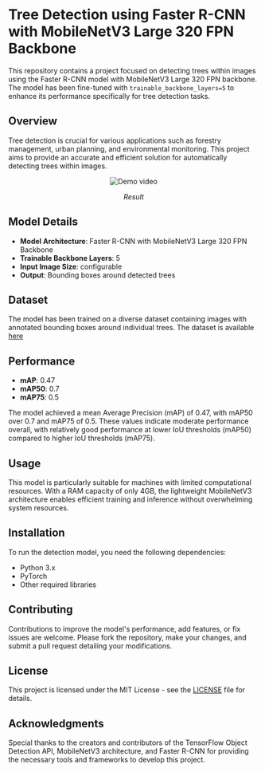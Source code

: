 # Tree Detection using Faster R-CNN with MobileNetV3 Large 320 FPN Backbone

This repository contains a project focused on detecting trees within images using the Faster R-CNN model with MobileNetV3 Large 320 FPN backbone. The model has been fine-tuned with `trainable_backbone_layers=5` to enhance its performance specifically for tree detection tasks.

## Overview

Tree detection is crucial for various applications such as forestry management, urban planning, and environmental monitoring. This project aims to provide an accurate and efficient solution for automatically detecting trees within images.

<p align="center">
  <img src="demo/result_demo.gif" alt="Demo video">
</p>

<p align="center"><em>Result</em></p> 

## Model Details

- **Model Architecture**: Faster R-CNN with MobileNetV3 Large 320 FPN Backbone
- **Trainable Backbone Layers**: 5
- **Input Image Size**: configurable
- **Output**: Bounding boxes around detected trees

## Dataset

The model has been trained on a diverse dataset containing images with annotated bounding boxes around individual trees. The dataset is available [here](https://universe.roboflow.com/yolo-for-tree-detection/tree-detection-ntf74) 

## Performance

- **mAP**: 0.47
- **mAP50**: 0.7
- **mAP75**: 0.5

The model achieved a mean Average Precision (mAP) of 0.47, with mAP50 over 0.7 and mAP75 of 0.5. These values indicate moderate performance overall, with relatively good performance at lower IoU thresholds (mAP50) compared to higher IoU thresholds (mAP75).

## Usage

This model is particularly suitable for machines with limited computational resources. With a RAM capacity of only 4GB, the lightweight MobileNetV3 architecture enables efficient training and inference without overwhelming system resources.

## Installation

To run the detection model, you need the following dependencies:

- Python 3.x
- PyTorch
- Other required libraries 

## Contributing

Contributions to improve the model's performance, add features, or fix issues are welcome. Please fork the repository, make your changes, and submit a pull request detailing your modifications.

## License

This project is licensed under the MIT License - see the [LICENSE](LICENSE) file for details.

## Acknowledgments

Special thanks to the creators and contributors of the TensorFlow Object Detection API, MobileNetV3 architecture, and Faster R-CNN for providing the necessary tools and frameworks to develop this project.


